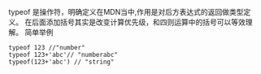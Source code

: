 typeof 是操作符，明确定义在MDN当中,作用是对后方表达式的返回做类型定义。
在后面添加括号其实是改变计算优先级，和四则运算中的括号可以等效理解。
简单举例
```
typeof 123 //"number"
typeof 123+'abc'// "numberabc"
typeof(123+'abc') // "string"

```